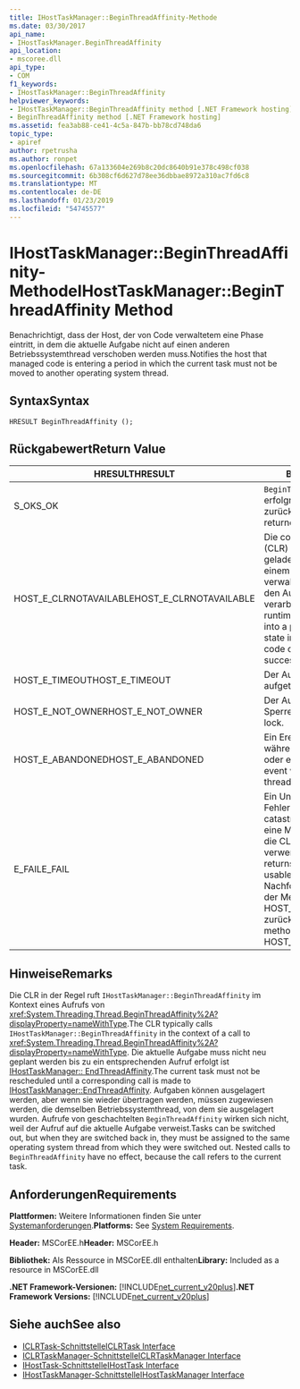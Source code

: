 ```yaml
---
title: IHostTaskManager::BeginThreadAffinity-Methode
ms.date: 03/30/2017
api_name:
- IHostTaskManager.BeginThreadAffinity
api_location:
- mscoree.dll
api_type:
- COM
f1_keywords:
- IHostTaskManager::BeginThreadAffinity
helpviewer_keywords:
- IHostTaskManager::BeginThreadAffinity method [.NET Framework hosting]
- BeginThreadAffinity method [.NET Framework hosting]
ms.assetid: fea3ab88-ce41-4c5a-847b-bb78cd748da6
topic_type:
- apiref
author: rpetrusha
ms.author: ronpet
ms.openlocfilehash: 67a133604e269b8c20dc8640b91e378c498cf038
ms.sourcegitcommit: 6b308cf6d627d78ee36dbbae8972a310ac7fd6c8
ms.translationtype: MT
ms.contentlocale: de-DE
ms.lasthandoff: 01/23/2019
ms.locfileid: "54745577"
---
```

# <a name="ihosttaskmanagerbeginthreadaffinity-method"></a><span data-ttu-id="b57ba-102">IHostTaskManager::BeginThreadAffinity-Methode</span><span class="sxs-lookup"><span data-stu-id="b57ba-102">IHostTaskManager::BeginThreadAffinity Method</span></span>
<span data-ttu-id="b57ba-103">Benachrichtigt, dass der Host, der von Code verwaltetem eine Phase eintritt, in dem die aktuelle Aufgabe nicht auf einen anderen Betriebssystemthread verschoben werden muss.</span><span class="sxs-lookup"><span data-stu-id="b57ba-103">Notifies the host that managed code is entering a period in which the current task must not be moved to another operating system thread.</span></span>  
  
## <a name="syntax"></a><span data-ttu-id="b57ba-104">Syntax</span><span class="sxs-lookup"><span data-stu-id="b57ba-104">Syntax</span></span>  
  
```  
HRESULT BeginThreadAffinity ();  
```  
  
## <a name="return-value"></a><span data-ttu-id="b57ba-105">Rückgabewert</span><span class="sxs-lookup"><span data-stu-id="b57ba-105">Return Value</span></span>  
  
|<span data-ttu-id="b57ba-106">HRESULT</span><span class="sxs-lookup"><span data-stu-id="b57ba-106">HRESULT</span></span>|<span data-ttu-id="b57ba-107">Beschreibung</span><span class="sxs-lookup"><span data-stu-id="b57ba-107">Description</span></span>|  
|-------------|-----------------|  
|<span data-ttu-id="b57ba-108">S_OK</span><span class="sxs-lookup"><span data-stu-id="b57ba-108">S_OK</span></span>|<span data-ttu-id="b57ba-109">`BeginThreadAffinity` wurde erfolgreich zurückgegeben.</span><span class="sxs-lookup"><span data-stu-id="b57ba-109">`BeginThreadAffinity` returned successfully.</span></span>|  
|<span data-ttu-id="b57ba-110">HOST_E_CLRNOTAVAILABLE</span><span class="sxs-lookup"><span data-stu-id="b57ba-110">HOST_E_CLRNOTAVAILABLE</span></span>|<span data-ttu-id="b57ba-111">Die common Language Runtime (CLR) wurde nicht in einen Prozess geladen wurde, oder die CLR ist in einem Zustand, in dem nicht verwalteten Code ausführen oder den Aufruf erfolgreich zu verarbeiten.</span><span class="sxs-lookup"><span data-stu-id="b57ba-111">The common language runtime (CLR) has not been loaded into a process, or the CLR is in a state in which it cannot run managed code or process the call successfully.</span></span>|  
|<span data-ttu-id="b57ba-112">HOST_E_TIMEOUT</span><span class="sxs-lookup"><span data-stu-id="b57ba-112">HOST_E_TIMEOUT</span></span>|<span data-ttu-id="b57ba-113">Der Aufruf ist ein Timeout aufgetreten.</span><span class="sxs-lookup"><span data-stu-id="b57ba-113">The call timed out.</span></span>|  
|<span data-ttu-id="b57ba-114">HOST_E_NOT_OWNER</span><span class="sxs-lookup"><span data-stu-id="b57ba-114">HOST_E_NOT_OWNER</span></span>|<span data-ttu-id="b57ba-115">Der Aufrufer ist nicht Besitzer der Sperre.</span><span class="sxs-lookup"><span data-stu-id="b57ba-115">The caller does not own the lock.</span></span>|  
|<span data-ttu-id="b57ba-116">HOST_E_ABANDONED</span><span class="sxs-lookup"><span data-stu-id="b57ba-116">HOST_E_ABANDONED</span></span>|<span data-ttu-id="b57ba-117">Ein Ereignis wurde abgebrochen, während sich der blockierte Thread oder eine Fiber darauf gewartet.</span><span class="sxs-lookup"><span data-stu-id="b57ba-117">An event was canceled while a blocked thread or fiber was waiting on it.</span></span>|  
|<span data-ttu-id="b57ba-118">E_FAIL</span><span class="sxs-lookup"><span data-stu-id="b57ba-118">E_FAIL</span></span>|<span data-ttu-id="b57ba-119">Ein Unbekannter Schwerwiegender Fehler ist aufgetreten.</span><span class="sxs-lookup"><span data-stu-id="b57ba-119">An unknown catastrophic failure occurred.</span></span> <span data-ttu-id="b57ba-120">Wenn eine Methode E_FAIL zurückgibt, ist die CLR nicht mehr im Prozess verwendet werden.</span><span class="sxs-lookup"><span data-stu-id="b57ba-120">When a method returns E_FAIL, the CLR is no longer usable within the process.</span></span> <span data-ttu-id="b57ba-121">Nachfolgende Aufrufe zum Hosten der Methoden HOST_E_CLRNOTAVAILABLE zurück.</span><span class="sxs-lookup"><span data-stu-id="b57ba-121">Subsequent calls to hosting methods return HOST_E_CLRNOTAVAILABLE.</span></span>|  
  
## <a name="remarks"></a><span data-ttu-id="b57ba-122">Hinweise</span><span class="sxs-lookup"><span data-stu-id="b57ba-122">Remarks</span></span>  
 <span data-ttu-id="b57ba-123">Die CLR in der Regel ruft `IHostTaskManager::BeginThreadAffinity` im Kontext eines Aufrufs von <xref:System.Threading.Thread.BeginThreadAffinity%2A?displayProperty=nameWithType>.</span><span class="sxs-lookup"><span data-stu-id="b57ba-123">The CLR typically calls `IHostTaskManager::BeginThreadAffinity` in the context of a call to <xref:System.Threading.Thread.BeginThreadAffinity%2A?displayProperty=nameWithType>.</span></span> <span data-ttu-id="b57ba-124">Die aktuelle Aufgabe muss nicht neu geplant werden bis zu ein entsprechenden Aufruf erfolgt ist [IHostTaskManager:: EndThreadAffinity](../../../../docs/framework/unmanaged-api/hosting/ihosttaskmanager-endthreadaffinity-method.md).</span><span class="sxs-lookup"><span data-stu-id="b57ba-124">The current task must not be rescheduled until a corresponding call is made to [IHostTaskManager::EndThreadAffinity](../../../../docs/framework/unmanaged-api/hosting/ihosttaskmanager-endthreadaffinity-method.md).</span></span> <span data-ttu-id="b57ba-125">Aufgaben können ausgelagert werden, aber wenn sie wieder übertragen werden, müssen zugewiesen werden, die demselben Betriebssystemthread, von dem sie ausgelagert wurden. Aufrufe von geschachtelten `BeginThreadAffinity` wirken sich nicht, weil der Aufruf auf die aktuelle Aufgabe verweist.</span><span class="sxs-lookup"><span data-stu-id="b57ba-125">Tasks can be switched out, but when they are switched back in, they must be assigned to the same operating system thread from which they were switched out. Nested calls to `BeginThreadAffinity` have no effect, because the call refers to the current task.</span></span>  
  
## <a name="requirements"></a><span data-ttu-id="b57ba-126">Anforderungen</span><span class="sxs-lookup"><span data-stu-id="b57ba-126">Requirements</span></span>  
 <span data-ttu-id="b57ba-127">**Plattformen:** Weitere Informationen finden Sie unter [Systemanforderungen](../../../../docs/framework/get-started/system-requirements.md).</span><span class="sxs-lookup"><span data-stu-id="b57ba-127">**Platforms:** See [System Requirements](../../../../docs/framework/get-started/system-requirements.md).</span></span>  
  
 <span data-ttu-id="b57ba-128">**Header:** MSCorEE.h</span><span class="sxs-lookup"><span data-stu-id="b57ba-128">**Header:** MSCorEE.h</span></span>  
  
 <span data-ttu-id="b57ba-129">**Bibliothek:** Als Ressource in MSCorEE.dll enthalten</span><span class="sxs-lookup"><span data-stu-id="b57ba-129">**Library:** Included as a resource in MSCorEE.dll</span></span>  
  
 <span data-ttu-id="b57ba-130">**.NET Framework-Versionen:** [!INCLUDE[net_current_v20plus](../../../../includes/net-current-v20plus-md.md)]</span><span class="sxs-lookup"><span data-stu-id="b57ba-130">**.NET Framework Versions:** [!INCLUDE[net_current_v20plus](../../../../includes/net-current-v20plus-md.md)]</span></span>  
  
## <a name="see-also"></a><span data-ttu-id="b57ba-131">Siehe auch</span><span class="sxs-lookup"><span data-stu-id="b57ba-131">See also</span></span>
- [<span data-ttu-id="b57ba-132">ICLRTask-Schnittstelle</span><span class="sxs-lookup"><span data-stu-id="b57ba-132">ICLRTask Interface</span></span>](../../../../docs/framework/unmanaged-api/hosting/iclrtask-interface.md)
- [<span data-ttu-id="b57ba-133">ICLRTaskManager-Schnittstelle</span><span class="sxs-lookup"><span data-stu-id="b57ba-133">ICLRTaskManager Interface</span></span>](../../../../docs/framework/unmanaged-api/hosting/iclrtaskmanager-interface.md)
- [<span data-ttu-id="b57ba-134">IHostTask-Schnittstelle</span><span class="sxs-lookup"><span data-stu-id="b57ba-134">IHostTask Interface</span></span>](../../../../docs/framework/unmanaged-api/hosting/ihosttask-interface.md)
- [<span data-ttu-id="b57ba-135">IHostTaskManager-Schnittstelle</span><span class="sxs-lookup"><span data-stu-id="b57ba-135">IHostTaskManager Interface</span></span>](../../../../docs/framework/unmanaged-api/hosting/ihosttaskmanager-interface.md)
